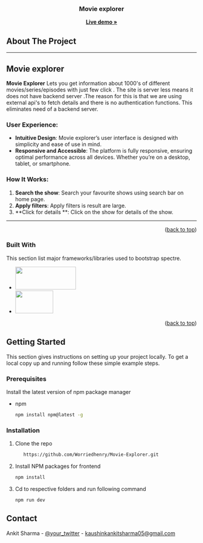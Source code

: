 <!-- PROJECT LOGO -->
<br />
<div align="center">
 
  <h3 align="center">Movie explorer</h3>

  <p align="center">
      <a href="https://movie-explorer-hc7x.onrender.com"><strong>Live demo »</strong></a>
    </p>
</div>



<!-- ABOUT THE PROJECT -->
## About The Project

---

## Movie explorer 

**Movie Explorer** Lets you get information about 1000's of different movies/series/episodes with just few click . The site is server less means it does not have backend server .The reason for this is that we are using external api's to fetch details and there is no authentication functions. This eliminates need of a backend server.  


### User Experience:

- **Intuitive Design**: Movie explorer’s user interface is designed with simplicity and ease of use in mind. 
- **Responsive and Accessible**: The platform is fully responsive, ensuring optimal performance across all devices. Whether you’re on a desktop, tablet, or smartphone.

### How It Works:

1. **Search the show**: Search your favourite shows using search bar on home page.
2. **Apply filters**: Apply filters is result are large.
3. **Click for details **: Click on the show for details of the show.

---


<p align="right">(<a href="#readme-top">back to top</a>)</p>



### Built With

This section list major frameworks/libraries used to bootstrap spectre.

* <img width="160" height="60" src="https://encrypted-tbn0.gstatic.com/images?q=tbn:ANd9GcQp3dj1FJtFMsjy3EJD2C7-YbshfobIo1pcxTpzXQVEGA&s"  />
* <img width="100" height="60" src="https://logowik.com/content/uploads/images/tailwind-css7675.logowik.com.webp"  />

<p align="right">(<a href="#readme-top">back to top</a>)</p>



<!-- GETTING STARTED -->
## Getting Started

This section gives instructions on setting up your project locally.
To get a local copy up and running follow these simple example steps.

### Prerequisites

Install the latest version of npm package manager
* npm
  ```sh
  npm install npm@latest -g
  ```

### Installation

1. Clone the repo
   ```sh
      https://github.com/Worriedhenry/Movie-Explorer.git
   ```
2. Install NPM packages for frontend 
   ```sh
   npm install
   ```
3. Cd to respective folders and run following command
    ```Frontend
    npm run dev
    ```
        




## Contact

Ankit Sharma - [@your_twitter](https://twitter.com/your_username) - kaushinkankitsharma05@gmail.com
